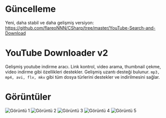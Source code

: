 # Güncelleme

Yeni, daha stabil ve daha gelişmiş versiyon: https://github.com/flareoNNN/CSharp/tree/master/YouTube-Search-and-Download

# YouTube Downloader v2

Gelişmiş youtube indirme aracı. Link kontrol, video arama, thumbnail çekme, video indirme gibi özellikleri destekler. Gelişmiş uzantı desteği bulunur. ```mp3, mp4, avi, flv, mkv``` gibi tüm dosya türlerini destekler ve indirilmesini sağlar.

# Görüntüler

![Görüntü 1](https://i.hizliresim.com/S1ggjn.png)
![Görüntü 2](https://i.hizliresim.com/9WUKW3.png)
![Görüntü 3](https://i.hizliresim.com/WzpNJX.png)
![Görüntü 4](https://i.hizliresim.com/1S4NP9.png)
![Görüntü 5](https://i.hizliresim.com/hMoJ4q.png)